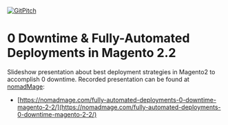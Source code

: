 [![GitPitch](https://gitpitch.com/assets/badge.svg)](https://gitpitch.com/jalogut/magento2-deploy-zero-downtime/master)

# 0 Downtime & Fully-Automated Deployments in Magento 2.2
Slideshow presentation about best deployment strategies in Magento2 to accomplish 0 downtime.
Recorded presentation can be found at [nomadMage](https://nomadmage.com):

* [https://nomadmage.com/fully-automated-deployments-0-downtime-magento-2-2/](https://nomadmage.com/fully-automated-deployments-0-downtime-magento-2-2/)
